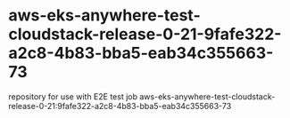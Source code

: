 # aws-eks-anywhere-test-cloudstack-release-0-21-9fafe322-a2c8-4b83-bba5-eab34c355663-73
repository for use with E2E test job aws-eks-anywhere-test-cloudstack-release-0-21:9fafe322-a2c8-4b83-bba5-eab34c355663-73

